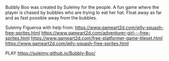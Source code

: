  Bubbly Boo was created by Suleimy for the people. A fun game where the player is chased by bubbles who are trying to eat her hat. Float away as far and as fast possible away from the bubbles.
 
 Suleimy Figueroa with help from:
 https://www.gameart2d.com/jelly-squash-free-sprites.html
 https://www.gameart2d.com/adventurer-girl---free-sprites.html
 https://www.gameart2d.com/free-platformer-game-tileset.html
 https://www.gameart2d.com/jelly-squash-free-sprites.html


PLAY https://suleimy.github.io/Bubbly-Boo/
